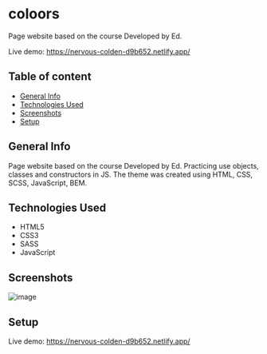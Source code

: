 # coloors

Page website based on the course Developed by Ed.

Live demo: https://nervous-colden-d9b652.netlify.app/

## Table of content

* [General Info](#general-info)
* [Technologies Used](#technologies-used)
* [Screenshots](#screenshots)
* [Setup](#setup)

## General Info
Page website based on the course Developed by Ed. Practicing use objects, classes and constructors in JS. 
The theme was created using HTML, CSS, SCSS, JavaScript, BEM.

## Technologies Used

* HTML5
* CSS3
* SASS
* JavaScript


## Screenshots

![image](https://user-images.githubusercontent.com/70846864/130365567-f077999f-dc93-4f95-b557-75825c1c8702.png)

## Setup
Live demo: https://nervous-colden-d9b652.netlify.app/

